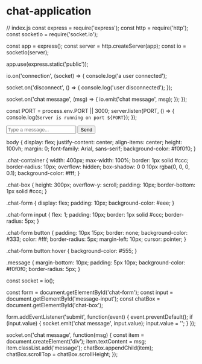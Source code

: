 # chat-application
// index.js
const express = require('express');
const http = require('http');
const socketIo = require('socket.io');

const app = express();
const server = http.createServer(app);
const io = socketIo(server);

app.use(express.static('public'));

io.on('connection', (socket) => {
  console.log('a user connected');

  socket.on('disconnect', () => {
    console.log('user disconnected');
  });

  socket.on('chat message', (msg) => {
    io.emit('chat message', msg);
  });
});

const PORT = process.env.PORT || 3000;
server.listen(PORT, () => {
  console.log(`Server is running on port ${PORT}`);
});

<!DOCTYPE html>
<html lang="en">
<head>
  <meta charset="UTF-8">
  <meta name="viewport" content="width=device-width, initial-scale=1.0">
  <title>Chat Application</title>
  <link rel="stylesheet" href="styles.css">
</head>
<body>
  <div class="chat-container">
    <div id="chat-box" class="chat-box"></div>
    <form id="chat-form" class="chat-form">
      <input id="message-input" type="text" autocomplete="off" placeholder="Type a message..." />
      <button type="submit">Send</button>
    </form>
  </div>
  <script src="/socket.io/socket.io.js"></script>
  <script src="main.js"></script>
</body>
</html>

body {
  display: flex;
  justify-content: center;
  align-items: center;
  height: 100vh;
  margin: 0;
  font-family: Arial, sans-serif;
  background-color: #f0f0f0;
}

.chat-container {
  width: 400px;
  max-width: 100%;
  border: 1px solid #ccc;
  border-radius: 10px;
  overflow: hidden;
  box-shadow: 0 0 10px rgba(0, 0, 0, 0.1);
  background-color: #fff;
}

.chat-box {
  height: 300px;
  overflow-y: scroll;
  padding: 10px;
  border-bottom: 1px solid #ccc;
}

.chat-form {
  display: flex;
  padding: 10px;
  background-color: #eee;
}

.chat-form input {
  flex: 1;
  padding: 10px;
  border: 1px solid #ccc;
  border-radius: 5px;
}

.chat-form button {
  padding: 10px 15px;
  border: none;
  background-color: #333;
  color: #fff;
  border-radius: 5px;
  margin-left: 10px;
  cursor: pointer;
}

.chat-form button:hover {
  background-color: #555;
}

.message {
  margin-bottom: 10px;
  padding: 5px 10px;
  background-color: #f0f0f0;
  border-radius: 5px;
}

const socket = io();

const form = document.getElementById('chat-form');
const input = document.getElementById('message-input');
const chatBox = document.getElementById('chat-box');

form.addEventListener('submit', function(event) {
  event.preventDefault();
  if (input.value) {
    socket.emit('chat message', input.value);
    input.value = '';
  }
});

socket.on('chat message', function(msg) {
  const item = document.createElement('div');
  item.textContent = msg;
  item.classList.add('message');
  chatBox.appendChild(item);
  chatBox.scrollTop = chatBox.scrollHeight;
});




